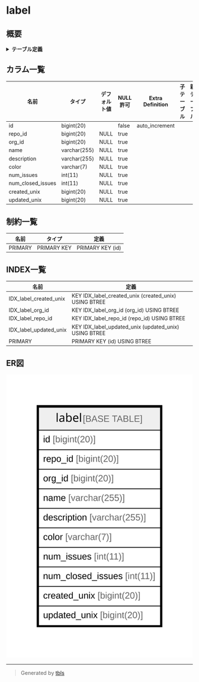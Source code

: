 # label

## 概要

<details>
<summary><strong>テーブル定義</strong></summary>

```sql
CREATE TABLE `label` (
  `id` bigint(20) NOT NULL AUTO_INCREMENT,
  `repo_id` bigint(20) DEFAULT NULL,
  `org_id` bigint(20) DEFAULT NULL,
  `name` varchar(255) DEFAULT NULL,
  `description` varchar(255) DEFAULT NULL,
  `color` varchar(7) DEFAULT NULL,
  `num_issues` int(11) DEFAULT NULL,
  `num_closed_issues` int(11) DEFAULT NULL,
  `created_unix` bigint(20) DEFAULT NULL,
  `updated_unix` bigint(20) DEFAULT NULL,
  PRIMARY KEY (`id`),
  KEY `IDX_label_repo_id` (`repo_id`),
  KEY `IDX_label_org_id` (`org_id`),
  KEY `IDX_label_created_unix` (`created_unix`),
  KEY `IDX_label_updated_unix` (`updated_unix`)
) ENGINE=InnoDB DEFAULT CHARSET=utf8mb4 ROW_FORMAT=DYNAMIC
```

</details>

## カラム一覧

| 名前                | タイプ          | デフォルト値       | NULL許可   | Extra Definition | 子テーブル      | 親テーブル      | コメント     |
| ----------------- | ------------ | ------------ | -------- | ---------------- | ---------- | ---------- | -------- |
| id                | bigint(20)   |              | false    | auto_increment   |            |            |          |
| repo_id           | bigint(20)   | NULL         | true     |                  |            |            |          |
| org_id            | bigint(20)   | NULL         | true     |                  |            |            |          |
| name              | varchar(255) | NULL         | true     |                  |            |            |          |
| description       | varchar(255) | NULL         | true     |                  |            |            |          |
| color             | varchar(7)   | NULL         | true     |                  |            |            |          |
| num_issues        | int(11)      | NULL         | true     |                  |            |            |          |
| num_closed_issues | int(11)      | NULL         | true     |                  |            |            |          |
| created_unix      | bigint(20)   | NULL         | true     |                  |            |            |          |
| updated_unix      | bigint(20)   | NULL         | true     |                  |            |            |          |

## 制約一覧

| 名前      | タイプ         | 定義               |
| ------- | ----------- | ---------------- |
| PRIMARY | PRIMARY KEY | PRIMARY KEY (id) |

## INDEX一覧

| 名前                     | 定義                                                    |
| ---------------------- | ----------------------------------------------------- |
| IDX_label_created_unix | KEY IDX_label_created_unix (created_unix) USING BTREE |
| IDX_label_org_id       | KEY IDX_label_org_id (org_id) USING BTREE             |
| IDX_label_repo_id      | KEY IDX_label_repo_id (repo_id) USING BTREE           |
| IDX_label_updated_unix | KEY IDX_label_updated_unix (updated_unix) USING BTREE |
| PRIMARY                | PRIMARY KEY (id) USING BTREE                          |

## ER図

![er](label.svg)

---

> Generated by [tbls](https://github.com/k1LoW/tbls)
